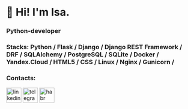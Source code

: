 # 👋 Hi! I'm Isa.

### Python-developer

### Stacks: Python / Flask / Django / Django REST Framework / DRF / SQLAlchemy / PostgreSQL / SQLite / Docker / Yandex.Cloud / HTML5 / CSS / Linux / Nginx / Gunicorn /

### Contacts:

[<img src='https://cdn.jsdelivr.net/npm/simple-icons@3.0.1/icons/linkedin.svg' alt='linkedin' height='40'>](https://www.linkedin.com/in/isa-isazade-b96374250/)
[<img src='https://cdn.jsdelivr.net/npm/simple-icons@3.0.1/icons/telegram.svg' alt='telegram' height='40'>](https://telegram.me/isazade_isa_04)
[<img src='https://cdn.jsdelivr.net/npm/simple-icons@3.0.1/icons/habr.svg' alt='habr' height='40'>](https://career.habr.com/isa_isaev)
